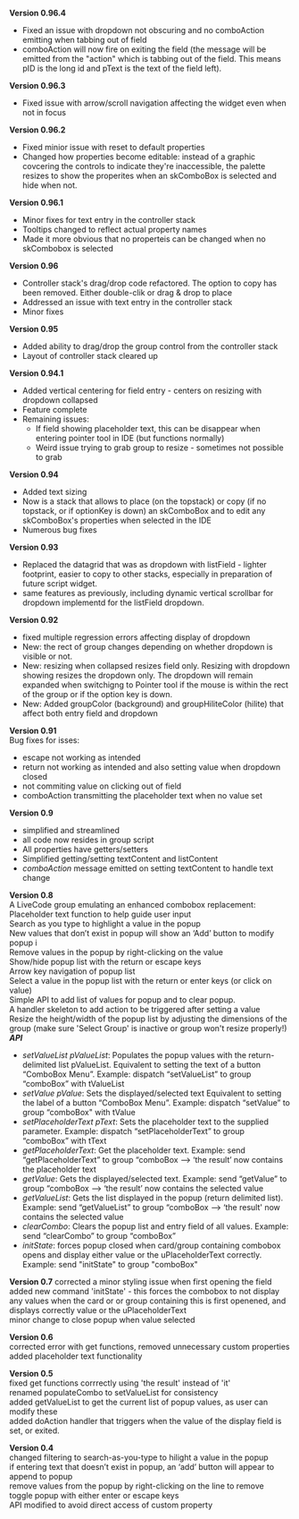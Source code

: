 **Version 0.96.4**
- Fixed an issue with dropdown not obscuring and no comboAction emitting when tabbing out of field
- comboAction will now fire on exiting the field (the message will be emitted from the "action" which is tabbing out of the field. This means pID is the long id and pText is the text of the field left).

**Version 0.96.3**  
- Fixed issue with arrow/scroll navigation affecting the widget even when not in focus  

**Version 0.96.2**  
- Fixed minior issue with reset to default properties
- Changed how properties become editable: instead of a graphic covcering the controls to indicate they're inaccessible, the palette resizes to show the properites when an skComboBox is selected and hide when not.

**Version 0.96.1**  
- Minor fixes for text entry in the controller stack
- Tooltips changed to reflect actual property names
- Made it more obvious that no properteis can be changed when no skCombobox is selected
  
**Version 0.96**  
- Controller stack's drag/drop code refactored. The option to copy has been removed. Either double-clik or drag & drop to place
- Addressed an issue with text entry in the controller stack
- Minor fixes

**Version 0.95**  
- Added ability to drag/drop the group control from the controller stack
- Layout of controller stack cleared up

**Version 0.94.1**  
- Added vertical centering for field entry - centers on resizing with dropdown collapsed
- Feature complete
- Remaining issues:
  - If field showing placeholder text, this can be disappear when entering pointer tool in IDE (but functions normally)
  - Weird issue trying to grab group to resize - sometimes not possible to grab

**Version 0.94**  
- Added text sizing
- Now is a stack that allows to place (on the topstack) or copy (if no topstack, or if optionKey is down) an skComboBox and to edit any skComboBox's properties when selected in the IDE
- Numerous bug fixes

**Version 0.93**  
- Replaced the datagrid that was as dropdown with listField - lighter footprint, easier to copy to other stacks, especially in preparation of future script widget.
- same features as previously, including dynamic vertical scrollbar for dropdown implementd for the listField dropdown.

**Version 0.92**  
- fixed multiple regression errors affecting display of dropdown
- New: the rect of group changes depending on whether dropdown is visible or not.
- New: resizing when collapsed resizes field only. Resizing with dropdown showing resizes the dropdown only. The dropdown will remain expanded when switchigng to Pointer tool if the mouse is within the rect of the group or if the option key is down.
- New: Added groupColor (background) and groupHiliteColor (hilite) that affect both entry field and dropdown

  
**Version 0.91**  
Bug fixes for isses:  
- escape not working as intended
- return not working as intended and also setting value when dropdown closed
- not commiting value on clicking out of field
- comboAction transmitting the placeholder text when no value set
  
**Version 0.9**  
- simplified and streamlined
- all code now resides in group script
- All properties have getters/setters
- Simplified getting/setting textContent and listContent
- _comboAction_ message emitted on setting textContent to handle text change
  
  
**Version 0.8**  
A LiveCode group emulating an enhanced combobox replacement:  
Placeholder text function to help guide user input  
Search as you type to highlight a value in the popup  
New values that don’t exist in popup will show an ‘Add’ button to modify popup i  
Remove values in the popup by right-clicking on the value  
Show/hide popup list with the return or escape keys  
Arrow key navigation of popup list  
Select a value in the popup list with the return or enter keys (or click on value)  
Simple API to add list of values for popup and to clear popup.  
A handler skeleton to add action to be triggered after setting a value  
Resize the height/width of the popup list by adjusting the dimensions of the group (make sure 'Select Group' is inactive or group won't resize properly!)  
_**API**_
- _setValueList pValueList_: Populates the popup values with the return-delimited list pValueList. Equivalent to setting the text of a button “ComboBox Menu”. Example: dispatch “setValueList” to group “comboBox” with tValueList  
- _setValue pValue_: Sets the displayed/selected text Equivalent to setting the label of a button “ComboBox Menu”. Example: dispatch “setValue” to group “comboBox" with tValue  
- _setPlaceholderText pText_: Sets the placeholder text to the supplied parameter. Example: dispatch “setPlaceholderText” to group “comboBox” with tText  
- _getPlaceholderText_: Get the placeholder text. Example: send “getPlaceholderText” to group “comboBox —> ‘the result’ now contains the placeholder text  
- _getValue_: Gets the displayed/selected text. Example: send “getValue” to group “comboBox —> ‘the result’ now contains the selected value  
- _getValueList_: Gets the list displayed in the popup (return delimited list). Example: send “getValueList” to group “comboBox —> ‘the result' now contains the selected value  
- _clearCombo_: Clears the popup list and entry field of all values. Example: send “clearCombo” to group “comboBox”  
- _initState_: forces popup closed when card/group containing combobox opens and display either value or the uPlaceholderText correctly. Example: send "initState" to group "comboBox"  

**Version 0.7**
corrected a minor styling issue when first opening the field  
added new command 'initState' - this forces the combobox to not display any values when the card or or group containing this is first openened, and displays correctly value or the uPlaceholderText  
minor change to close popup when value selected  
  
**Version 0.6**  
corrected error with get functions, removed unnecessary custom properties  
added placeholder text functionality  

**Version 0.5**  
fixed get functions corrrectly using 'the result' instead of 'it'  
renamed populateCombo to setValueList for consistency  
added getValueList to get the current list of popup values, as user can modify these  
added doAction handler that triggers when the value of the display field is set, or exited.  

**Version 0.4**  
changed filtering to search-as-you-type to hilight a value in the popup  
if entering text that doesn’t exist in popup, an ‘add’ button will appear to append to popup  
remove values from the popup by right-clicking on the line to remove  
toggle popup with either enter or escape keys  
API modified to avoid direct access of custom property  
